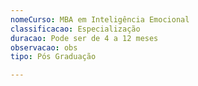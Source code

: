 ```yaml
---
nomeCurso: MBA em Inteligência Emocional
classificacao: Especialização
duracao: Pode ser de 4 a 12 meses
observacao: obs
tipo: Pós Graduação

---
```


